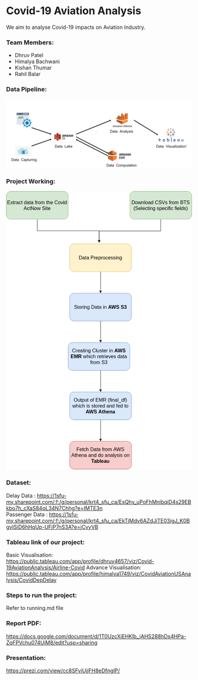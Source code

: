 # Covid-19 Aviation Analysis
We aim to analyse Covid-19 impacts on Aviation Industry.

### Team Members:
- Dhruv Patel
- Himalya Bachwani
- Kishan Thumar
- Rahil Balar

### Data Pipeline: 
![Data_flow](./images/Data_flow.png)

### Project Working:
![work_flow.drawio%20(1)](./images/work_flow.drawio%20(1).png)

### Dataset:
Delay Data : https://1sfu-my.sharepoint.com/:f:/g/personal/krt4_sfu_ca/EsQhv_uPoFhMnibqiD4s29EBkbo7h_cXaS84qL34N7Chhg?e=IMTE3n    
Passenger Data : https://1sfu-my.sharepoint.com/:f:/g/personal/krt4_sfu_ca/EkTjMdv6AZdJiTE03igJ_K0BgvISiD6hHqUp-UFjP7nS3A?e=jCvyVB

### Tableau link of our project:
Basic Visualisation: https://public.tableau.com/app/profile/dhruv4657/viz/Covid-19AviationAnalysis/Airline-Covid
Advance Visualisation: https://public.tableau.com/app/profile/himalya1749/viz/CovidAviationUSAnalysis/CovidDepDelay

### Steps to run the project:
Refer to running.md file

### Report PDF:
https://docs.google.com/document/d/1T0UzcXiEHKlb_jAHS288hDs4HPa-ZqFPVchu074UiM8/edit?usp=sharing

### Presentation: 
https://prezi.com/view/cc8SFviUjjFH8eDfnglP/


